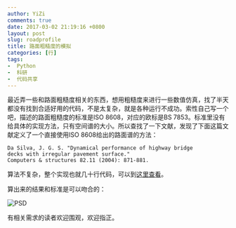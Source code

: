 ```yaml
---
author: YiZi
comments: true
date: 2017-03-02 21:19:16 +0800
layout: post
slug: roadprofile
title: 路面粗糙度的模拟
categories: [行]
tags:
-  Python
-  科研
-  代码共享
---
```

最近弄一些和路面粗糙度相关的东西，想用粗糙度来进行一些数值仿真，找了半天都没有找到合适好用的代码，不是太复杂，就是各种运行不成功。索性自己写一个吧，描述的路面粗糙度的标准是ISO 8608，对应的欧标是BS 7853。标准里没有给具体的实现方法，只有空间谱的大小。所以查找了一下文献，发现了下面这篇文献定义了一个直接使用ISO 8608给出的路面谱的方法：

    Da Silva, J. G. S. "Dynamical performance of highway bridge
    decks with irregular pavement surface."
    Computers & structures 82.11 (2004): 871-881.

算法不复杂，整个实现也就几十行代码，可以到[这里查看](https://github.com/wanglongqi/RoadProfile/blob/master/roadprofile.py)。

算出来的结果和标准是可以吻合的：

![PSD](https://github.com/wanglongqi/RoadProfile/blob/master/example/example1.png?raw=true)

有相关需求的读者欢迎围观，欢迎指正。


